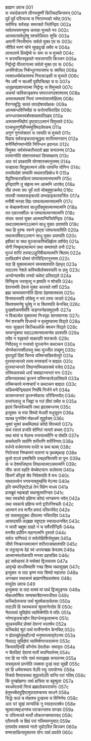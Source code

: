 ब्राह्मण उवाच	001  
यः स्यादेकायने लीनस्तूष्णीं किञ्चिदचिन्तयन्	001a  
पूर्वं पूर्वं परित्यज्य स निरारम्भको भवेत्	001c  
सर्वमित्रः सर्वसहः समरक्तो जितेन्द्रियः	002a  
व्यपेतभयमन्युश्च कामहा मुच्यते नरः	002c  
आत्मवत्सर्वभूतेषु यश्चरेन्नियतः शुचिः	003a  
अमानी निरभीमानः सर्वतो मुक्त एव सः	003c  
जीवितं मरणं चोभे सुखदुःखे तथैव च	004a  
लाभालाभे प्रियद्वेष्ये यः समः स च मुच्यते	004c  
न कस्यचित्स्पृहयते नावजानाति किञ्चन	005a  
निर्द्वन्द्वो वीतरागात्मा सर्वतो मुक्त एव सः	005c  
अनमित्रोऽथ निर्बन्धुरनपत्यश्च यः क्वचित्	006a  
त्यक्तधर्मार्थकामश्च निराकाङ्क्षी स मुच्यते	006c  
नैव धर्मी न चाधर्मी पूर्वोपचितहा च यः	007a  
धातुक्षयप्रशान्तात्मा निर्द्वन्द्वः स विमुच्यते	007c  
अकर्मा चाविकाङ्क्षश्च पश्यञ्जगदशाश्वतम्	008a  
अस्वस्थमवशं नित्यं जन्मसंसारमोहितम्	008c  
वैराग्यबुद्धिः सततं तापदोषव्यपेक्षकः	009a  
आत्मबन्धविनिर्मोक्षं स करोत्यचिरादिव	009c  
अगन्धरसमस्पर्शमशब्दमपरिग्रहम्	010a  
अरूपमनभिज्ञेयं दृष्ट्वाऽऽत्मानं विमुच्यते	010c  
पञ्चभूतगुणैर्हीनममूर्तिमदलेपकम्	011a  
अगुणं गुणभोक्तारं यः पश्यति स मुच्यते	011c  
विहाय सर्वसङ्कल्पान्बुद्ध्या शारीरमानसान्	012a  
शनैर्निर्वाणमाप्नोति निरिन्धन इवानलः	012c  
विमुक्तः सर्वसंस्कारैस्ततो ब्रह्म सनातनम्	013a  
परमाप्नोति संशान्तमचलं दिव्यमक्षरम्	013c  
अतः परं प्रवक्ष्यामि योगशास्त्रमनुत्तमम्	014a  
यज्ज्ञात्वा सिद्धमात्मानं लोके पश्यन्ति योगिनः	014c  
तस्योपदेशं पश्यामि यथावत्तन्निबोध मे	015a  
यैर्द्वारैश्चारयन्नित्यं पश्यत्यात्मानमात्मनि	015c  
इन्द्रियाणि तु संहृत्य मन आत्मनि धारयेत्	016a  
तीव्रं तप्त्वा तपः पूर्वं ततो योक्तुमुपक्रमेत्	016c  
तपस्वी त्यक्तसङ्कल्पो दम्भाहङ्कारवर्जितः	017a  
मनीषी मनसा विप्रः पश्यत्यात्मानमात्मनि	017c  
स चेच्छक्नोत्ययं साधुर्योक्तुमात्मानमात्मनि	018a  
तत एकान्तशीलः स पश्यत्यात्मानमात्मनि	018c  
संयतः सततं युक्त आत्मवान्विजितेन्द्रियः	019a  
तथाऽयमात्मनाऽऽत्मानं साधु युक्तः प्रपश्यति	019c  
यथा हि पुरुषः स्वप्ने दृष्ट्वा पश्यत्यसाविति	020a  
तथारूपमिवाऽऽत्मानं साधु युक्तः प्रपश्यति	020c  
इषीकां वा यथा मुञ्जात्कश्चिन्निर्हृत्य दर्शयेत्	021a  
योगी निष्कृष्टमात्मानं तथा सम्पश्यते तनौ	021c  
मुञ्जं शरीरं तस्याऽऽहुरिषीकामात्मनि श्रिताम्	022a  
एतन्निदर्शनं प्रोक्तं योगविद्भिरनुत्तमम्	022c  
यदा हि युक्तमात्मानं सम्यक्पश्यति देहभृत्	023a  
तदाऽस्य नेशते कश्चित्त्रैलोक्यस्यापि यः प्रभुः	023c  
अन्योन्याश्चैव तनवो यथेष्टं प्रतिपद्यते	024a  
विनिवृत्य जरामृत्यू न हृष्यति न शोचति	024c  
देवानामपि देवत्वं युक्तः कारयते वशी	025a  
ब्रह्म चाव्ययमाप्नोति हित्वा देहमशाश्वतम्	025c  
विनश्यत्स्वपि लोकेषु न भयं तस्य जायते	026a  
क्लिश्यमानेषु भूतेषु न स क्लिश्यति केनचित्	026c  
दुःखशोकमयैर्घोरैः सङ्गस्नेहसमुद्भवैः	027a  
न विचाल्येत युक्तात्मा निःस्पृहः शान्तमानसः	027c  
नैनं शस्त्राणि विध्यन्ते न मृत्युश्चास्य विद्यते	028a  
नातः सुखतरं किञ्चिल्लोके क्वचन विद्यते	028c  
सम्यग्युक्त्वा यदाऽऽत्मानमात्मन्येव प्रपश्यति	029a  
तदैव न स्पृहयते साक्षादपि शतक्रतोः	029c  
निर्वेदस्तु न गन्तव्यो युञ्जानेन कथञ्चन	030a  
योगमेकान्तशीलस्तु यथा युञ्जीत तच्छृणु	030c  
दृष्टपूर्वां दिशं चिन्त्य यस्मिन्सन्निवसेत्पुरे	031a  
पुरस्याभ्यन्तरे तस्य मनश्चार्यं न बाह्यतः	031c  
पुरस्याभ्यन्तरे तिष्ठन्यस्मिन्नावसथे वसेत्	032a  
तस्मिन्नावसथे धार्यं सबाह्याभ्यन्तरं मनः	032c  
प्रचिन्त्यावसथं कृत्स्नं यस्मिन्कायेऽवतिष्ठते	033a  
तस्मिन्काये मनश्चार्यं न कथञ्चन बाह्यतः	033c  
सन्नियम्येन्द्रियग्रामं निर्घोषे निर्जने वने	034a  
कायमभ्यन्तरं कृत्स्नमेकाग्रः परिचिन्तयेत्	034c  
दन्तांस्तालु च जिह्वां च गलं ग्रीवां तथैव च	035a  
हृदयं चिन्तयेच्चापि तथा हृदयबन्धनम्	035c  
इत्युक्तः स मया शिष्यो मेधावी मधुसूदन	036a  
पप्रच्छ पुनरेवेमं मोक्षधर्मं सुदुर्वचम्	036c  
भुक्तं भुक्तं कथमिदमन्नं कोष्ठे विपच्यते	037a  
कथं रसत्वं व्रजति शोणितं जायते कथम्	037c  
तथा मांसं च मेदश्च स्नाय्वस्थीनि च पोषति	037e  
कथमेतानि सर्वाणि शरीराणि शरीरिणाम्	038a  
वर्धन्ते वर्धमानस्य वर्धते च कथं बलम्	038c  
निरोजसां निष्क्रमणं मलानां च पृथक्पृथक्	038e  
कुतो वाऽयं प्रश्वसिति उच्छ्वसित्यपि वा पुनः	039a  
कं च देशमधिष्ठाय तिष्ठत्यात्माऽयमात्मनि	039c  
जीवः कायं वहति चेच्चेष्टयानः कलेवरम्	040a  
किंवर्णं कीदृशं चैव निवेशयति वै मनः	040c  
याथातथ्येन भगवन्वक्तुमर्हसि मेऽनघ	040e  
इति सम्परिपृष्टोऽहं तेन विप्रेण माधव	041a  
प्रत्यब्रुवं महाबाहो यथाश्रुतमरिन्दम	041c  
यथा स्वकोष्ठे प्रक्षिप्य कोष्ठं भाण्डमना भवेत्	042a  
तथा स्वकाये प्रक्षिप्य मनो द्वारैरनिश्चलैः	042c  
आत्मानं तत्र मार्गेत प्रमादं परिवर्जयेत्	042e  
एवं सततमुद्युक्तः प्रीतात्मा नचिरादिव	043a  
आसादयति तद्ब्रह्म यद्दृष्ट्वा स्यात्प्रधानवित्	043c  
न त्वसौ चक्षुषा ग्राह्यो न च सर्वैरपीन्द्रियैः	044a  
मनसैव प्रदीपेन महानात्मनि दृश्यते	044c  
सर्वतः पाणिपादं तं सर्वतोक्षिशिरोमुखम्	045a  
जीवो निष्क्रान्तमात्मानं शरीरात्सम्प्रपश्यति	045c  
स तदुत्सृज्य देहं स्वं धारयन्ब्रह्म केवलम्	046a  
आत्मानमालोकयति मनसा प्रहसन्निव	046c  
इदं सर्वरहस्यं ते मयोक्तं द्विजसत्तम	047a  
आपृच्छे साधयिष्यामि गच्छ शिष्य यथासुखम्	047c  
इत्युक्तः स तदा कृष्ण मया शिष्यो महातपाः	048a  
अगच्छत यथाकामं ब्राह्मणश्छिन्नसंशयः	048c  
वासुदेव उवाच	049  
इत्युक्त्वा स तदा वाक्यं मां पार्थ द्विजपुङ्गवः	049a  
मोक्षधर्माश्रितः सम्यक्तत्रैवान्तरधीयत	049c  
कच्चिदेतत्त्वया पार्थ श्रुतमेकाग्रचेतसा	050a  
तदाऽपि हि रथस्थस्त्वं श्रुतवानेतदेव हि	050c  
नैतत्पार्थ सुविज्ञेयं व्यामिश्रेणेति मे मतिः	051a  
नरेणाकृतसञ्ज्ञेन विदग्धेनाकृतात्मना	051c  
सुरहस्यमिदं प्रोक्तं देवानां भरतर्षभ	052a  
कच्चिन्नेदं श्रुतं पार्थ मर्त्येनान्येन केनचित्	052c  
न ह्येतच्छ्रोतुमर्होऽन्यो मनुष्यस्त्वामृतेऽनघ	053a  
नैतदद्य सुविज्ञेयं व्यामिश्रेणान्तरात्मना	053c  
क्रियावद्भिर्हि कौन्तेय देवलोकः समावृतः	054a  
न चैतदिष्टं देवानां मर्त्यै रूपनिवर्तनम्	054c  
परा हि सा गतिः पार्थ यत्तद्ब्रह्म सनातनम्	055a  
यत्रामृतत्वं प्राप्नोति त्यक्त्वा दुःखं सदा सुखी	055c  
एवं हि धर्ममास्थाय येऽपि स्युः पापयोनयः	056a  
स्त्रियो वैश्यास्तथा शूद्रास्तेऽपि यान्ति परां गतिम्	056c  
किं पुनर्ब्राह्मणाः पार्थ क्षत्रिया वा बहुश्रुताः	057a  
स्वधर्मरतयो नित्यं ब्रह्मलोकपरायणाः	057c  
हेतुमच्चैतदुद्दिष्टमुपायाश्चास्य साधने	058a  
सिद्धेः फलं च मोक्षश्च दुःखस्य च विनिर्णयः	058c  
अतः परं सुखं त्वन्यत्किं नु स्याद्भरतर्षभ	058e  
श्रुतवाञ्श्रद्दधानश्च पराक्रान्तश्च पाण्डव	059a  
यः परित्यजते मर्त्यो लोकतन्त्रमसारवत्	059c  
एतैरुपायैः स क्षिप्रं परां गतिमवाप्नुयात्	059e  
एतावदेव वक्तव्यं नातो भूयोऽस्ति किञ्चन	060a  
षण्मासान्नित्ययुक्तस्य योगः पार्थ प्रवर्तते	060c  
